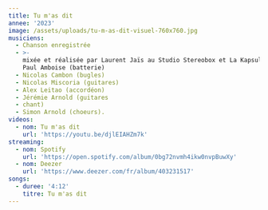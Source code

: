 ```yaml
---
title: Tu m'as dit
annee: '2023'
image: /assets/uploads/tu-m-as-dit-visuel-760x760.jpg
musiciens:
  - Chanson enregistrée
  - >-
    mixée et réalisée par Laurent Jaïs au Studio Stereobox et La Kapsule avec
    Paul Amboise (batterie)
  - Nicolas Cambon (bugles)
  - Nicolas Miscoria (guitares)
  - Alex Leitao (accordéon)
  - Jérémie Arnold (guitares
  - chant)
  - Simon Arnold (choeurs).
videos:
  - nom: Tu m'as dit
    url: 'https://youtu.be/djlEIAHZm7k'
streaming:
  - nom: Spotify
    url: 'https://open.spotify.com/album/0bg72nvmh4ikw0nvpBuwXy'
  - nom: Deezer
    url: 'https://www.deezer.com/fr/album/403231517'
songs:
  - duree: '4:12'
    titre: Tu m'as dit
---
```


